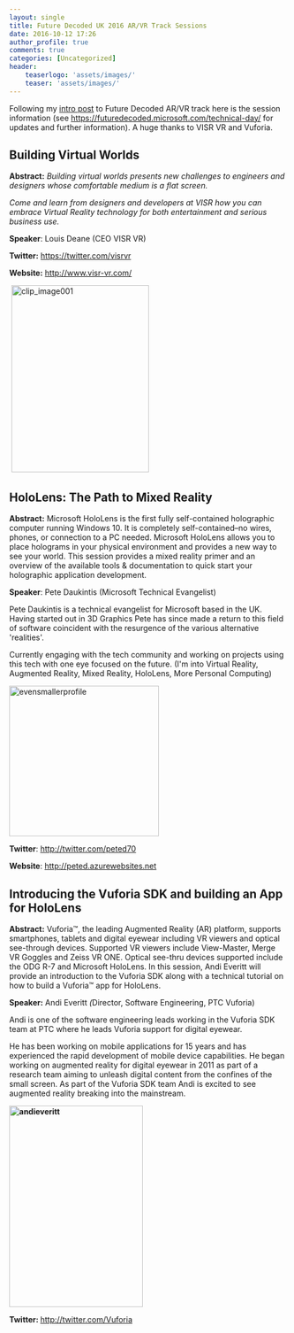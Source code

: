 ```yaml
---
layout: single
title: Future Decoded UK 2016 AR/VR Track Sessions
date: 2016-10-12 17:26
author_profile: true
comments: true
categories: [Uncategorized]
header:
    teaserlogo: 'assets/images/'
    teaser: 'assets/images/'
---
```

<p>Following my <a href="http://peted.azurewebsites.net/future-decoded-uk-2016-arvr-track/" target="_blank">intro post</a> to Future Decoded AR/VR track here is the session information (see <a title="https://futuredecoded.microsoft.com/technical-day/" href="https://futuredecoded.microsoft.com/technical-day/">https://futuredecoded.microsoft.com/technical-day/</a> for updates and further information). A huge thanks to VISR VR and Vuforia.</p> <h2>Building Virtual Worlds</h2> <p><strong>Abstract:</strong> <i>Building virtual worlds presents new challenges to engineers and designers whose comfortable medium is a flat screen. </i> <p><i>Come and learn from designers and developers at VISR how you can embrace Virtual Reality technology for both entertainment and serious business use.</i> <p><strong>Speaker</strong>: Louis Deane (CEO VISR VR) <p><strong>Twitter:</strong> <a href="https://twitter.com/visrvr">https://twitter.com/visrvr</a> <p><strong>Website:</strong> <a title="http://www.visr-vr.com/" href="http://www.visr-vr.com/">http://www.visr-vr.com/</a> <p>&nbsp;<a href="http://peted.azurewebsites.net/wp-content/uploads/2016/10/clip_image001.jpg"><img title="clip_image001" style="border-top: 0px; border-right: 0px; background-image: none; border-bottom: 0px; padding-top: 0px; padding-left: 0px; border-left: 0px; display: inline; padding-right: 0px" border="0" alt="clip_image001" src="http://peted.azurewebsites.net/wp-content/uploads/2016/10/clip_image001_thumb.jpg" width="249" height="338"></a><strong></strong></p> <h2>HoloLens: The Path to Mixed Reality</h2> <p><strong>Abstract:</strong> Microsoft HoloLens is the first fully self-contained holographic computer running Windows 10. It is completely self-contained–no wires, phones, or connection to a PC needed. Microsoft HoloLens allows you to place holograms in your physical environment and provides a new way to see your world. This session provides a mixed reality primer and an overview of the available tools &amp; documentation to quick start your holographic application development. <p><strong>Speaker</strong>: Pete Daukintis (Microsoft Technical Evangelist) <p>Pete Daukintis is a technical evangelist for Microsoft based in the UK. Having started out in 3D Graphics Pete has since made a return to this field of software coincident with the resurgence of the various alternative 'realities'.  <p>Currently engaging with the tech community and working on projects using this tech with one eye focused on the future. (I'm into Virtual Reality, Augmented Reality, Mixed Reality, HoloLens, More Personal Computing)</p> <p><a href="http://peted.azurewebsites.net/wp-content/uploads/2016/10/evensmallerprofile.png"><img title="evensmallerprofile" style="border-top: 0px; border-right: 0px; background-image: none; border-bottom: 0px; padding-top: 0px; padding-left: 0px; border-left: 0px; display: inline; padding-right: 0px" border="0" alt="evensmallerprofile" src="http://peted.azurewebsites.net/wp-content/uploads/2016/10/evensmallerprofile_thumb.png" width="271" height="272"></a></p> <p><strong>Twitter</strong>: <a href="http://twitter.com/peted70">http://twitter.com/peted70</a> <p><strong>Website</strong>: <a href="http://peted.azurewebsites.net">http://peted.azurewebsites.net<i><strong></strong></i></a> <h2>Introducing the Vuforia SDK and building an App for HoloLens</h2><i></i> <p><strong>Abstract:</strong><em> </em>Vuforia™, the leading Augmented Reality (AR) platform, supports smartphones, tablets and digital eyewear including VR viewers and optical see-through devices. Supported VR viewers include View-Master, Merge VR Goggles and Zeiss VR ONE. Optical see-thru devices supported include the ODG R-7 and Microsoft HoloLens. In this session, Andi Everitt will provide an introduction to the Vuforia SDK along with a technical tutorial on how to build a Vuforia™ app for HoloLens. <p><strong>Speaker:</strong> Andi Everitt <em>(</em>Director, Software Engineering, PTC Vuforia) <p>Andi is one of the software engineering leads working in the Vuforia SDK team at PTC where he leads Vuforia support for digital eyewear. <p>He has been working on mobile applications for 15 years and has experienced the rapid development of mobile device capabilities. He began working on augmented reality for digital eyewear in 2011 as part of a research team aiming to unleash digital content from the confines of the small screen. As part of the Vuforia SDK team Andi is excited to see augmented reality breaking into the mainstream. <p><strong><a href="http://peted.azurewebsites.net/wp-content/uploads/2016/10/andieveritt.jpg"><img title="andieveritt" style="border-top: 0px; border-right: 0px; background-image: none; border-bottom: 0px; padding-top: 0px; padding-left: 0px; border-left: 0px; display: inline; padding-right: 0px" border="0" alt="andieveritt" src="http://peted.azurewebsites.net/wp-content/uploads/2016/10/andieveritt_thumb.jpg" width="242" height="364"></a></strong> <p><strong>Twitter:<em> </em></strong><a href="http://twitter.com/Vuforia">http://twitter.com/Vuforia</a>
